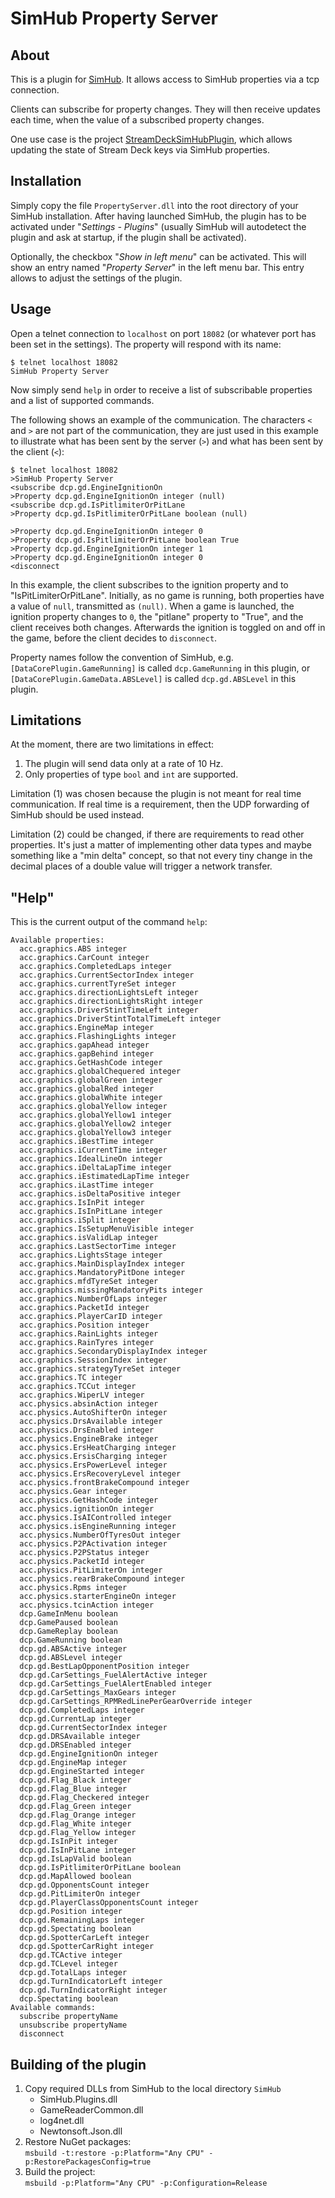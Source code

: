 ﻿# SimHub Property Server

## About

This is a plugin for [SimHub](https://www.simhubdash.com/). It allows access to SimHub properties via a tcp connection.

Clients can subscribe for property changes. They will then receive updates each time, when the value of a subscribed property changes. 

One use case is the project [StreamDeckSimHubPlugin](https://github.com/pre-martin/StreamDeckSimHubPlugin), which allows updating the state of Stream Deck keys via SimHub properties.

## Installation

Simply copy the file `PropertyServer.dll` into the root directory of your SimHub installation. After having launched SimHub, the plugin has to be activated under "_Settings - Plugins_" (usually SimHub will autodetect the plugin and ask at startup, if the plugin shall be activated).

Optionally, the checkbox "_Show in left menu_" can be activated. This will show an entry named "_Property Server_" in the left menu bar. This entry allows to adjust the settings of the plugin.


## Usage

Open a telnet connection to `localhost` on port `18082` (or whatever port has been set in the settings). The property will respond with its name:

```
$ telnet localhost 18082
SimHub Property Server
```

Now simply send `help` in order to receive a list of subscribable properties and a list of supported commands.

The following shows an example of the communication. The characters `<` and `>` are not part of the communication, they are just used in this example to illustrate what has been sent by the server (`>`) and what has been sent by the client (`<`):

```
$ telnet localhost 18082
>SimHub Property Server
<subscribe dcp.gd.EngineIgnitionOn
>Property dcp.gd.EngineIgnitionOn integer (null)
<subscribe dcp.gd.IsPitlimiterOrPitLane
>Property dcp.gd.IsPitlimiterOrPitLane boolean (null)

>Property dcp.gd.EngineIgnitionOn integer 0
>Property dcp.gd.IsPitlimiterOrPitLane boolean True
>Property dcp.gd.EngineIgnitionOn integer 1
>Property dcp.gd.EngineIgnitionOn integer 0
<disconnect
```

In this example, the client subscribes to the ignition property and to "IsPitLimiterOrPitLane". Initially, as no game is running, both properties have a value of `null`, transmitted as `(null)`. When a game is launched, the ignition property changes to `0`, the "pitlane" property to "True", and the client receives both changes. Afterwards the ignition is toggled on and off in the game, before the client decides to `disconnect`.

Property names follow the convention of SimHub, e.g. `[DataCorePlugin.GameRunning]` is called `dcp.GameRunning` in this plugin, or `[DataCorePlugin.GameData.ABSLevel]` is called `dcp.gd.ABSLevel` in this plugin.


## Limitations

At the moment, there are two limitations in effect:

1. The plugin will send data only at a rate of 10 Hz.
2. Only properties of type `bool` and `int` are supported.

Limitation (1) was chosen because the plugin is not meant for real time communication. If real time is a requirement, then the UDP forwarding of SimHub should be used instead.

Limitation (2) could be changed, if there are requirements to read other properties. It's just a matter of implementing other data types and maybe something like a "min delta" concept, so that not every tiny change in the decimal places of a double value will trigger a network transfer.


## "Help"

This is the current output of the command `help`:

```
Available properties:
  acc.graphics.ABS integer
  acc.graphics.CarCount integer
  acc.graphics.CompletedLaps integer
  acc.graphics.CurrentSectorIndex integer
  acc.graphics.currentTyreSet integer
  acc.graphics.directionLightsLeft integer
  acc.graphics.directionLightsRight integer
  acc.graphics.DriverStintTimeLeft integer
  acc.graphics.DriverStintTotalTimeLeft integer
  acc.graphics.EngineMap integer
  acc.graphics.FlashingLights integer
  acc.graphics.gapAhead integer
  acc.graphics.gapBehind integer
  acc.graphics.GetHashCode integer
  acc.graphics.globalChequered integer
  acc.graphics.globalGreen integer
  acc.graphics.globalRed integer
  acc.graphics.globalWhite integer
  acc.graphics.globalYellow integer
  acc.graphics.globalYellow1 integer
  acc.graphics.globalYellow2 integer
  acc.graphics.globalYellow3 integer
  acc.graphics.iBestTime integer
  acc.graphics.iCurrentTime integer
  acc.graphics.IdealLineOn integer
  acc.graphics.iDeltaLapTime integer
  acc.graphics.iEstimatedLapTime integer
  acc.graphics.iLastTime integer
  acc.graphics.isDeltaPositive integer
  acc.graphics.IsInPit integer
  acc.graphics.IsInPitLane integer
  acc.graphics.iSplit integer
  acc.graphics.IsSetupMenuVisible integer
  acc.graphics.isValidLap integer
  acc.graphics.LastSectorTime integer
  acc.graphics.LightsStage integer
  acc.graphics.MainDisplayIndex integer
  acc.graphics.MandatoryPitDone integer
  acc.graphics.mfdTyreSet integer
  acc.graphics.missingMandatoryPits integer
  acc.graphics.NumberOfLaps integer
  acc.graphics.PacketId integer
  acc.graphics.PlayerCarID integer
  acc.graphics.Position integer
  acc.graphics.RainLights integer
  acc.graphics.RainTyres integer
  acc.graphics.SecondaryDisplayIndex integer
  acc.graphics.SessionIndex integer
  acc.graphics.strategyTyreSet integer
  acc.graphics.TC integer
  acc.graphics.TCCut integer
  acc.graphics.WiperLV integer
  acc.physics.absinAction integer
  acc.physics.AutoShifterOn integer
  acc.physics.DrsAvailable integer
  acc.physics.DrsEnabled integer
  acc.physics.EngineBrake integer
  acc.physics.ErsHeatCharging integer
  acc.physics.ErsisCharging integer
  acc.physics.ErsPowerLevel integer
  acc.physics.ErsRecoveryLevel integer
  acc.physics.frontBrakeCompound integer
  acc.physics.Gear integer
  acc.physics.GetHashCode integer
  acc.physics.ignitionOn integer
  acc.physics.IsAIControlled integer
  acc.physics.isEngineRunning integer
  acc.physics.NumberOfTyresOut integer
  acc.physics.P2PActivation integer
  acc.physics.P2PStatus integer
  acc.physics.PacketId integer
  acc.physics.PitLimiterOn integer
  acc.physics.rearBrakeCompound integer
  acc.physics.Rpms integer
  acc.physics.starterEngineOn integer
  acc.physics.tcinAction integer
  dcp.GameInMenu boolean
  dcp.GamePaused boolean
  dcp.GameReplay boolean
  dcp.GameRunning boolean
  dcp.gd.ABSActive integer
  dcp.gd.ABSLevel integer
  dcp.gd.BestLapOpponentPosition integer
  dcp.gd.CarSettings_FuelAlertActive integer
  dcp.gd.CarSettings_FuelAlertEnabled integer
  dcp.gd.CarSettings_MaxGears integer
  dcp.gd.CarSettings_RPMRedLinePerGearOverride integer
  dcp.gd.CompletedLaps integer
  dcp.gd.CurrentLap integer
  dcp.gd.CurrentSectorIndex integer
  dcp.gd.DRSAvailable integer
  dcp.gd.DRSEnabled integer
  dcp.gd.EngineIgnitionOn integer
  dcp.gd.EngineMap integer
  dcp.gd.EngineStarted integer
  dcp.gd.Flag_Black integer
  dcp.gd.Flag_Blue integer
  dcp.gd.Flag_Checkered integer
  dcp.gd.Flag_Green integer
  dcp.gd.Flag_Orange integer
  dcp.gd.Flag_White integer
  dcp.gd.Flag_Yellow integer
  dcp.gd.IsInPit integer
  dcp.gd.IsInPitLane integer
  dcp.gd.IsLapValid boolean
  dcp.gd.IsPitlimiterOrPitLane boolean
  dcp.gd.MapAllowed boolean
  dcp.gd.OpponentsCount integer
  dcp.gd.PitLimiterOn integer
  dcp.gd.PlayerClassOpponentsCount integer
  dcp.gd.Position integer
  dcp.gd.RemainingLaps integer
  dcp.gd.Spectating boolean
  dcp.gd.SpotterCarLeft integer
  dcp.gd.SpotterCarRight integer
  dcp.gd.TCActive integer
  dcp.gd.TCLevel integer
  dcp.gd.TotalLaps integer
  dcp.gd.TurnIndicatorLeft integer
  dcp.gd.TurnIndicatorRight integer
  dcp.Spectating boolean
Available commands:
  subscribe propertyName
  unsubscribe propertyName
  disconnect
```


## Building of the plugin

1. Copy required DLLs from SimHub to the local directory `SimHub`
   - SimHub.Plugins.dll
   - GameReaderCommon.dll
   - log4net.dll
   - Newtonsoft.Json.dll
2. Restore NuGet packages:  
   `msbuild -t:restore -p:Platform="Any CPU" -p:RestorePackagesConfig=true`
3. Build the project:  
   `msbuild -p:Platform="Any CPU" -p:Configuration=Release`

